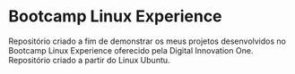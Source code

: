 # Bootcamp Linux Experience

Repositório criado a fim de demonstrar os meus projetos desenvolvidos no Bootcamp Linux Experience oferecido pela Digital Innovation One. Repositório criado a partir do Linux Ubuntu.
